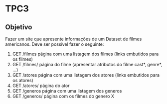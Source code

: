 # TPC3

## Objetivo

Fazer um site que apresente informações de um Dataset de filmes americanos. Deve ser possível fazer o seguinte:
1. GET /filmes            página com uma listagem dos filmes (links embutidos para os filmes)
2. GET /filmes/<filmeID>  página do filme (apresentar atributos do filme cast*, genre*, ...)
3. GET /atores            página com uma listagem dos atores (links embutidos para os atores)
4. GET /atores/<atorID>   página do ator
5. GET /generos           página com uma listagem dos generos
6. GET /generos/<generoX> página com os filmes do genero X
